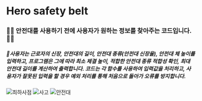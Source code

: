 # Hero safety belt 


### 👷‍♀️ 안전대를 사용하기 전에 사용자가 원하는 정보를 찾아주는 코드입니다. 👷‍♀️
##### 🚨사용자는 근로자의 신장, 안전대의 길이, 안전대 종류(안전대 신장율), 안전대 체 높이를 입력하고, 프로그램은 그에 따라 최소 체결 높이, 적합한 안전대 종류 적합성 확인, 최대 안전대 길이를 계산하여 출력합니다. 코드는 각 함수를 사용하여 입력값을 처리하고, 사용자가 잘못된 입력을 할 경우 예외 처리를 통해 처음으로 돌아가 오류를 방지합니다.


![최하사점](https://github.com/user-attachments/assets/5b98cb95-ed48-47be-8015-75264ef5ccf9)
![사고](https://github.com/user-attachments/assets/7275b808-a563-4464-9274-1e591dd4eb58)
![안전대](https://github.com/user-attachments/assets/9d64dc80-394e-4925-8504-9e6039626adc)
